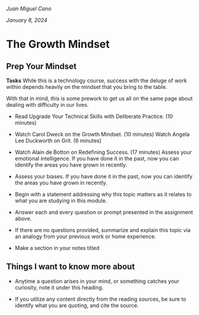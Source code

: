 *Juan Miguel Cano*

*January 8, 2024*

# The Growth Mindset

## Prep Your Mindset

**Tasks**
While this is a technology course, success with the deluge of work within depends heavily on the mindset that you bring to the table.

With that in mind, this is some prework to get us all on the same page about dealing with difficulty in our lives.


- Read Upgrade Your Technical Skills with Deliberate Practice. (10 minutes)

- Watch Carol Dweck on the Growth Mindset. (10 minutes)
Watch Angela Lee Duckworth on Grit. (6 minutes)

- Watch Alain de Botton on Redefining Success. (17 minutes)
Assess your emotional intelligence. If you have done it in the past, now you can identify the areas you have grown in recently.

- Assess your biases. If you have done it in the past, now you can identify the areas you have grown in recently.

- Begin with a statement addressing why this topic matters as it relates to what you are studying in this module.

- Answer each and every question or prompt presented in the assignment above.

- If there are no questions provided, summarize and explain this topic via an analogy from your previous work or home experience.

- Make a section in your notes titled 
## Things I want to know more about

- Anytime a question arises in your mind, or something catches your curiosity, note it under this heading.

- If you utilize any content directly from the reading sources, be sure to identify what you are quoting, and cite the source.